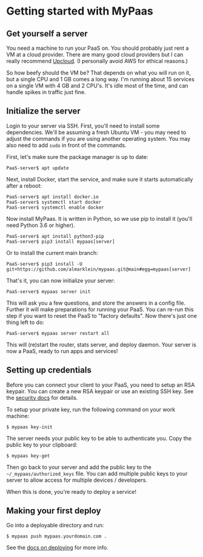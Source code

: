 # Getting started with MyPaas


## Get yourself a server

You need a machine to run your PaaS on. You should probably just rent a VM at
a cloud provider. There are many good cloud providers but I can really recommend
[Upcloud](https://upcloud.com/signup/?promo=B8EWX6).
(I personally avoid AWS for ethical reasons.)

So how beefy should the VM be? That depends on what you will run on it,
but a single CPU and 1 GB comes a long way.
I'm running about 15 services on a single VM with 4 GB and 2 CPU's. It's idle most
of the time, and can handle spikes in traffic just fine.


## Initialize the server

Login to your server via SSH. First, you'll need to install some
dependencies. We'll be assuming a fresh Ubuntu VM - you may need to
adjust the commands if you are using another operating system. You may
also need to add `sudo` in front of the commands.

First, let's make sure the package manager is up to date:
```
PaaS-server$ apt update
```

Next, install Docker, start the service, and make sure it starts automatically after a reboot:
```
PaaS-server$ apt install docker.io
PaaS-server$ systemctl start docker
PaaS-server$ systemctl enable docker
```

Now install MyPaas. It is written in Python, so we use pip to install it (you'll need Python 3.6 or higher).
```
PaaS-server$ apt install python3-pip
PaaS-server$ pip3 install mypaas[server]
```
Or to install the current main branch:
```
PaaS-server$ pip3 install -U git+https://github.com/almarklein/mypaas.git@main#egg=mypaas[server]
```

That's it, you can now initialize your server:
```
PaaS-server$ mypaas server init
```

This will ask you a few questions, and store the answers in a config file.
Further it will make preparations for running your PaaS. You can re-run
this step if you want to reset the PaaS to "factory defaults".
Now there's just one thing left to do:

```
PaaS-server$ mypaas server restart all
```

This will (re)start the router, stats server, and deploy daemon.
Your server is now a PaaS, ready to run apps and services!


## Setting up credentials

Before you can connect your client to your PaaS, you need to setup an
RSA keypair. You can create a new RSA keypair or use an existing SSH
key. See the [security docs](security.md) for details.

To setup your private key, run the following command on your work machine:
```
$ mypaas key-init
```

The server needs your public key to be able to authenticate you.
Copy the public key to your clipboard:
```
$ mypaas key-get
```

Then go back to your server and add the public key to the
`~/_mypaas/authorized_keys` file. You can add multiple public keys to
your server to allow access for multiple devices / developers.

When this is done, you're ready to deploy a service!


## Making your first deploy

Go into a deployable directory and run:
```
$ mypaas push mypaas.yourdomain.com .
```

See the [docs on deploying](deploying.md) for more info.
